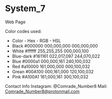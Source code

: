 # System_7
Web Page

Color codes used:
  - Color       - Hex     - RGB         - HSL
 - Black        #000000   000,000,000   000,000,000
 - White        #ffffff   255,255,255   000,000,100
 - Blue-dark    #161161   022,017,097   244,070,022
 - Blue         #0000a1   000,000,161   240,100,032
 - Red          #a10000   161,000,000   000,100,032
 - Grean        #00A100   000,161,000   120,100,032
 - Pink         #A100A1   161,000,161   300,100,032
 
  Contact Info
 Instagram: @Comrade_Number8
      Mail: Comrade_Number8@protonmail.com

